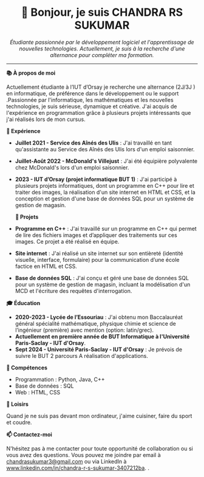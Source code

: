 
<h1 align="center">👋 Bonjour, je suis CHANDRA RS SUKUMAR</h1>

<p align="center">
  <em>Étudiante passionnée par le développement logiciel et l'apprentissage de nouvelles technologies. Actuellement, je suis à la recherche d'une alternance pour compléter ma formation.</em>
</p>

---

**📚 À propos de moi**

Actuellement étudiante à l’IUT d’Orsay je recherche une alternance (2J/3J ) en informatique, de préférence dans le développement ou le support .Passionnée par l'informatique, les mathématiques et les nouvelles technologies, je suis sérieuse, dynamique et créative.  J'ai acquis de l'expérience en programmation grâce à plusieurs projets intéressants que j'ai réalisés lors de mon cursus.

**💼 Expérience**

- **Juillet 2021 - Service des Aînés des Ulis** : J'ai travaillé en tant qu'assistante au Service des Aînés des Ulis lors d'un emploi saisonnier.
- **Juillet-Août 2022 - McDonald's Villejust** : J'ai été équipière polyvalente chez McDonald's lors d'un emploi saisonnier.
- **2023 - IUT d’Orsay (projet informatique BUT 1)** : J'ai participé à plusieurs projets informatiques, dont un programme en C++ pour lire et traiter des images, la réalisation d'un site internet en HTML et CSS, et la conception et gestion d'une base de données SQL pour un système de gestion de magasin.

  **🔨 Projets**

- **Programme en C++** : J'ai travaillé sur un programme en C++ qui permet de lire des fichiers images et d’appliquer des traitements sur ces images. Ce projet a été réalisé en équipe.
- **Site internet** : J'ai réalisé un site internet sur son entièreté (identité visuelle, interface, formulaire) pour la communication d’une école factice en HTML et CSS.
- **Base de données SQL** : J'ai conçu et géré une base de données SQL pour un système de gestion de magasin, incluant la modélisation d'un MCD et l'écriture des requêtes d'interrogation.

**🎓 Éducation**

- **2020-2023 - Lycée de l’Essouriau** : J'ai obtenu mon Baccalauréat général spécialité mathématique, physique chimie et science de l’ingénieur (première) avec mention (option:  latin/grec).
- **Actuellement en première année de BUT Informatique à l'Université Paris-Saclay - IUT d'Orsay**.
- **Sept 2024 - Université Paris-Saclay - IUT d'Orsay** : Je prévois de suivre le BUT 2 parcours A réalisation d'applications.

**🔧 Compétences**

- Programmation : Python, Java, C++
- Base de données : SQL
- Web : HTML, CSS

**🎈 Loisirs**

Quand je ne suis pas devant mon ordinateur, j'aime cuisiner, faire du sport et coudre.

**📫 Contactez-moi**

N'hésitez pas à me contacter pour toute opportunité de collaboration ou si vous avez des questions. Vous pouvez me joindre par email à chandrasukumar3@gmail.com ou via LinkedIn à www.linkedin.com/in/chandra-r-s-sukumar-3407212ba.
.

<!---
CRSSukumar/CRSSukumar is a ✨ special ✨ repository because its `README.md` (this file) appears on your GitHub profile.
You can click the Preview link to take a look at your changes.
--->
